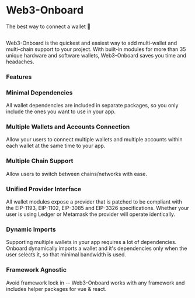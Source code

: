 <script context="module">
    import walletModal from '$lib/assets/connect-wallet-modal.png'
</script>

# Web3-Onboard

The best way to connect a wallet 🚀

<img src={walletModal} alt="" />

Web3-Onboard is the quickest and easiest way to add multi-wallet and multi-chain support to your project. With built-in modules for more than 35 unique hardware and software wallets, Web3-Onboard saves you time and headaches.

### Features

### Minimal Dependencies

All wallet dependencies are included in separate packages,
so you only include the ones you want to use in your app.

### Multiple Wallets and Accounts Connection

Allow your users to connect multiple wallets and multiple accounts within each wallet at the same time to your app.

### Multiple Chain Support

Allow users to switch between chains/networks with ease.

### Unified Provider Interface

All wallet modules expose a provider that is patched to be compliant with the EIP-1193, EIP-1102, EIP-3085 and EIP-3326 specifications.
Whether your user is using Ledger or Metamask the provider will operate identically.

### Dynamic Imports

Supporting multiple wallets in your app requires a lot of dependencies. Onboard dynamically imports a wallet
and it's dependencies only when the user selects it, so that minimal bandwidth is used.

### Framework Agnostic

Avoid framework lock in -- Web3-Onboard works with any framework and includes helper packages for vue & react.
